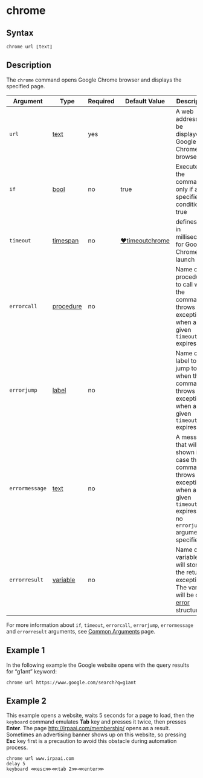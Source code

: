 # chrome

## Syntax

```G1ANT
chrome url ⟦text⟧
```

## Description

The `chrome` command opens Google Chrome browser and displays the specified page.

| Argument | Type | Required | Default Value | Description |
| -------- | ---- | -------- | ------------- | ----------- |
|`url`| [text](../../G1ANT.Language/Structures/TextStructure.md) | yes| | A web address to be displayed in Google Chrome browser |
| `if`           | [bool](../../G1ANT.Language/Structures/BooleanStructure.md) | no       | true                                                        | Executes the command only if a specified condition is true   |
|`timeout`| [timespan](../../G1ANT.Language/Structures/TimeSpanStructure.md) | no       | [♥timeoutchrome](../Variables/TimeoutCommandVariable.md) | defines time in milliseconds for Google Chrome to launch |
| `errorcall`    | [procedure](../../G1ANT.Language/Structures/ProcedureStructure.md) | no       |                                                             | Name of a procedure to call when the command throws an exception or when a given `timeout` expires |
| `errorjump`    | [label](../../G1ANT.Language/Structures/LabelStructure.md) | no       |                                                             | Name of the label to jump to when the command throws an exception or when a given `timeout` expires |
| `errormessage` | [text](../../G1ANT.Language/Structures/TextStructure.md) | no       |                                                             | A message that will be shown in case the command throws an exception or when a given `timeout` expires, and no `errorjump` argument is specified |
| `errorresult`  | [variable](../../G1ANT.Language/Structures/VariableStructure.md) | no       |                                                             | Name of a variable that will store the returned exception. The variable will be of [error](../../G1ANT.Language/Structures/ErrorStructure.md) structure  |

For more information about `if`, `timeout`, `errorcall`, `errorjump`, `errormessage` and `errorresult` arguments, see [Common Arguments](../../../appendices/common-arguments.md) page.

## Example 1

In the following example the Google website opens with the query results for “g1ant” keyword:

```G1ANT
chrome url https://www.google.com/search?q=g1ant
```

## Example 2

This example opens a website, waits 5 seconds for a page to load, then the `keyboard` command emulates **Tab** key and presses it twice, then presses **Enter**. The page http://irpaai.com/membership/ opens as a result. Sometimes an advertising banner shows up on this website, so pressing **Esc** key first is a precaution to avoid this obstacle during automation process.

```G1ANT
chrome url www.irpaai.com
delay 5
keyboard ⋘esc⋙⋘tab 2⋙⋘enter⋙
```

